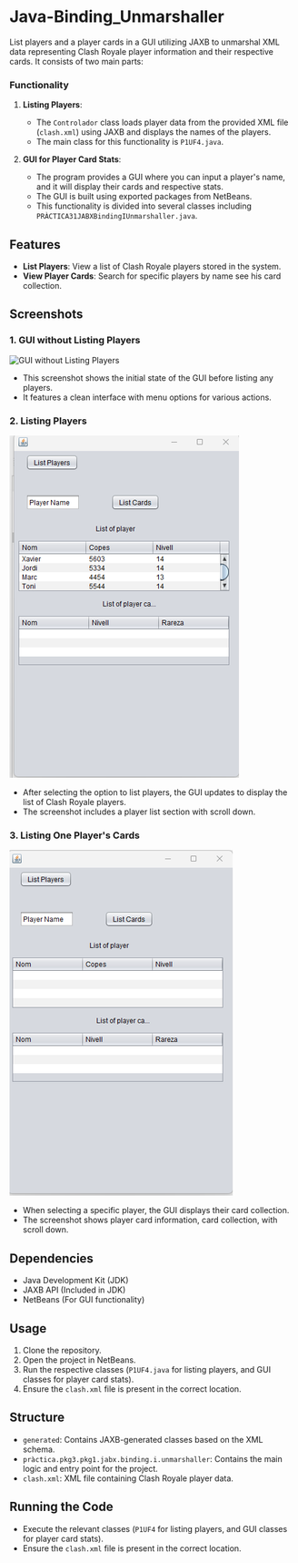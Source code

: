# Java-Binding_Unmarshaller
List players and a player cards in a GUI utilizing JAXB to unmarshal XML data representing Clash Royale player information and their respective cards. It consists of two main parts:

### Functionality

1. **Listing Players**: 
    - The `Controlador` class loads player data from the provided XML file (`clash.xml`) using JAXB and displays the names of the players.
    - The main class for this functionality is `P1UF4.java`.

2. **GUI for Player Card Stats**:
    - The program provides a GUI where you can input a player's name, and it will display their cards and respective stats.
    - The GUI is built using exported packages from NetBeans.
    - This functionality is divided into several classes including `PRÀCTICA31JABXBindingIUnmarshaller.java`.

      
## Features

- **List Players**: View a list of Clash Royale players stored in the system.
- **View Player Cards**: Search for specific players by name see his card collection.

## Screenshots

### 1. GUI without Listing Players

![GUI without Listing Players](images/WithoutListingPlayers.png.png)

- This screenshot shows the initial state of the GUI before listing any players.
- It features a clean interface with menu options for various actions.

### 2. Listing Players

![Listing Players](images/ListPlayers.png)

- After selecting the option to list players, the GUI updates to display the list of Clash Royale players.
- The screenshot includes a player list section  with scroll down.

### 3. Listing One Player's Cards

![Listing One Player's Cards](images/WithoutListingPlayers.png)

- When selecting a specific player, the GUI displays their card collection.
- The screenshot shows player card information, card collection, with scroll down.

## Dependencies

- Java Development Kit (JDK)
- JAXB API (Included in JDK)
- NetBeans (For GUI functionality)

## Usage
1. Clone the repository.
2. Open the project in NetBeans.
3. Run the respective classes (`P1UF4.java` for listing players, and GUI classes for player card stats).
4. Ensure the `clash.xml` file is present in the correct location.

## Structure
- `generated`: Contains JAXB-generated classes based on the XML schema.
- `pràctica.pkg3.pkg1.jabx.binding.i.unmarshaller`: Contains the main logic and entry point for the project.
- `clash.xml`: XML file containing Clash Royale player data.

## Running the Code
- Execute the relevant classes (`P1UF4` for listing players, and GUI classes for player card stats).
- Ensure the `clash.xml` file is present in the correct location.

